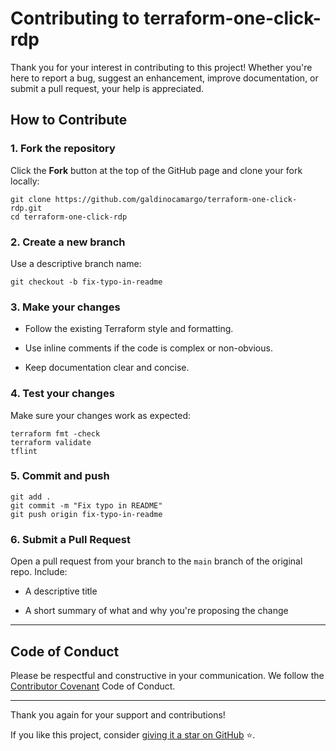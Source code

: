 Contributing to terraform-one-click-rdp
=======================================

Thank you for your interest in contributing to this project! Whether you're here to report a bug, suggest an enhancement, improve documentation, or submit a pull request, your help is appreciated.

How to Contribute
-----------------

### 1\. Fork the repository

Click the **Fork** button at the top of the GitHub page and clone your fork locally:

```
git clone https://github.com/galdinocamargo/terraform-one-click-rdp.git
cd terraform-one-click-rdp

```

### 2\. Create a new branch

Use a descriptive branch name:

```
git checkout -b fix-typo-in-readme

```

### 3\. Make your changes

-   Follow the existing Terraform style and formatting.

-   Use inline comments if the code is complex or non-obvious.

-   Keep documentation clear and concise.

### 4\. Test your changes

Make sure your changes work as expected:

```
terraform fmt -check
terraform validate
tflint

```

### 5\. Commit and push

```
git add .
git commit -m "Fix typo in README"
git push origin fix-typo-in-readme

```

### 6\. Submit a Pull Request

Open a pull request from your branch to the `main` branch of the original repo. Include:

-   A descriptive title

-   A short summary of what and why you're proposing the change

* * * * *

Code of Conduct
---------------

Please be respectful and constructive in your communication. We follow the [Contributor Covenant](https://www.contributor-covenant.org/) Code of Conduct.

* * * * *

Thank you again for your support and contributions!

If you like this project, consider [giving it a star on GitHub](https://github.com/galdinocamargo/terraform-one-click-rdp/stargazers) ⭐.